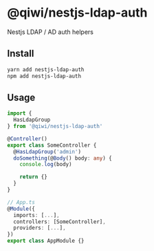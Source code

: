 # @qiwi/nestjs-ldap-auth
Nestjs LDAP / AD auth helpers

## Install
```bash
yarn add nestjs-ldap-auth
npm add nestjs-ldap-auth
```

## Usage
```typescript
import {
  HasLdapGroup
} from '@qiwi/nestjs-ldap-auth'

@Controller()
export class SomeController {
  @HasLdapGroup('admin')
  doSomething(@Body() body: any) {
    console.log(body)

    return {}
  }
}

// App.ts
@Module({
  imports: [...],
  controllers: [SomeController],
  providers: [...],
})
export class AppModule {}
```
